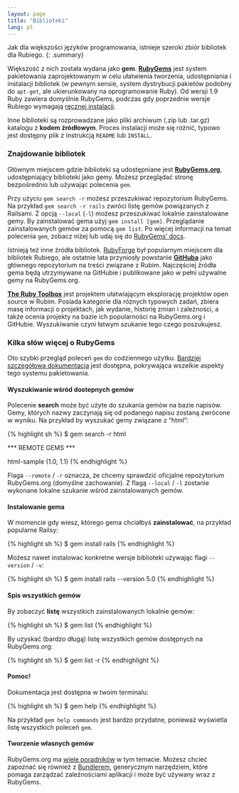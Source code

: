 ```yaml
---
layout: page
title: "Biblioteki"
lang: pl
---
```


Jak dla większości języków programowania, istnieje szeroki zbiór bibliotek
dla Rubiego.
{: .summary}

Większość z nich została wydana jako **gem**. [**RubyGems**][1] jest
system pakietowania zaprojektowanym w celu ułatwienia tworzenia,
udostępniania i instalacji bibliotek (w pewnym sensie, system dystrybucji
pakietów podobny do `apt-get`, ale ukierunkowany na oprogramowanie Ruby).
Od wersji 1.9 Ruby zawiera domyślnie RubyGems, podczas gdy poprzednie
wersje Rubiego wymagają [ręcznej instalacji][2].

Inne biblioteki są rozprowadzane jako pliki archiwum (.zip lub .tar.gz)
katalogu z **kodem źródłowym**. Proces instalacji może się różnić,
typowo jest dostępny plik z instrukcją `README` lub `INSTALL`.

### Znajdowanie bibliotek

Głównym miejscem gdzie biblioteki są udostępniane jest [**RubyGems.org**][1],
udostępniający biblioteki jako gemy. Możesz przeglądać stronę bezpośrednio
lub używając polecenia `gem`.

Przy użyciu `gem search -r` możesz przeszukiwać repozytorium RubyGems. Na
przykład `gem search -r rails` zwróci listę gemów powiązanych z Railsami.
Z opcją `--local` (`-l`) możesz przeszukiwać lokalnie zainstalowane gemy.
By zainstalować gema użyj `gem install [gem]`. Przeglądanie zainstalowanych
gemów za pomocą `gem list`. Po więcej informacji na temat polecenia `gem`,
zobacz niżej lub udaj się do [RubyGems’ docs][3].

Istnieją też inne źródła bibliotek. [RubyForge][4] był popularnym miejscem
dla bibliotek Rubiego, ale ostatnie lata przyniosły powstanie [**GitHuba**][5]
jako głównego repozytorium na treści związane z Rubim. Najczęściej źródła
gema będą utrzymywane na GitHubie i publikowane jako w pełni używalne gemy na
RubyGems.org.

[**The Ruby Toolbox**][6] jest projektem ułatwiającym eksplorację projektów
open source w Rubim. Posiada kategorie dla różnych typowych zadań, zbiera masę
informacji o projektach, jak wydanie, historię zmian i zależności,
a także ocenia projekty na bazie ich popularności na RubyGems.org i GitHubie.
Wyszukiwanie czyni łatwym szukanie tego czego poszukujesz.

### Kilka słów więcej o RubyGems

Oto szybki przegląd poleceń `gem` do codziennego użytku. [Bardziej szczegółowa
dokumentacja][7] jest dostępna, pokrywająca wszelkie aspekty tego systemu
pakietowania.

#### Wyszukiwanie wśród dostepnych gemów

Polecenie **search** może być użyte do szukania gemów na bazie napisów.
Gemy, których nazwy zaczynają się od podanego napisu zostaną zwrócone w wyniku.
Na przykład by wyszukać gemy związane z “html”:

{% highlight sh %}
$ gem search -r html

*** REMOTE GEMS ***

html-sample (1.0, 1.1)
{% endhighlight %}

Flaga `--remote` / `-r` oznacza, że chcemy sprawdzić oficjalne repozytorium
RubyGems.org (domyślne zachowanie).
Z flagą `--local` / `-l` zostanie wykonane lokalne szukanie wśród
zainstalowanych gemów.

#### Instalowanie gema

W momencie gdy wiesz, którego gema chciałbyś **zainstalować**, na przykład
popularne Railsy:

{% highlight sh %}
$ gem install rails
{% endhighlight %}

Możesz nawet instalowac konkretne wersje biblioteki używając flagi
`--version` / `-v`:

{% highlight sh %}
$ gem install rails --version 5.0
{% endhighlight %}

#### Spis wszystkich gemów

By zobaczyć **listę** wszystkich zainstalowanych lokalnie gemów:

{% highlight sh %}
$ gem list
{% endhighlight %}

By uzyskać (bardzo długą) listę wszystkich gemów dostępnych na RubyGems.org:

{% highlight sh %}
$ gem list -r
{% endhighlight %}

#### Pomoc!

Dokumentacja jest dostępna w twoim terminalu:

{% highlight sh %}
$ gem help
{% endhighlight %}

Na przykład `gem help commands` jest bardzo przydatne, ponieważ wyświetla
listę wszystkich poleceń `gem`.

#### Tworzenie własnych gemów

RubyGems.org ma [wiele poradników][3] w tym temacie. Możesz chcieć zapoznać się
również z [Bundlerem][9], generycznym narzędziem, które pomaga zarządzać
zależnościami aplikacji i może być używany wraz z RubyGems.



[1]: https://rubygems.org/
[2]: https://rubygems.org/pages/download/
[3]: http://guides.rubygems.org/
[4]: http://rubyforge.org/
[5]: https://github.com/
[6]: https://www.ruby-toolbox.com/
[7]: http://guides.rubygems.org/command-reference/
[9]: http://bundler.io/
